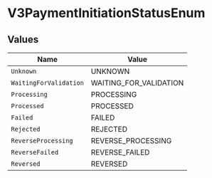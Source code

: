 # V3PaymentInitiationStatusEnum


## Values

| Name                   | Value                  |
| ---------------------- | ---------------------- |
| `Unknown`              | UNKNOWN                |
| `WaitingForValidation` | WAITING_FOR_VALIDATION |
| `Processing`           | PROCESSING             |
| `Processed`            | PROCESSED              |
| `Failed`               | FAILED                 |
| `Rejected`             | REJECTED               |
| `ReverseProcessing`    | REVERSE_PROCESSING     |
| `ReverseFailed`        | REVERSE_FAILED         |
| `Reversed`             | REVERSED               |
